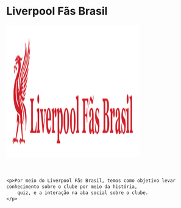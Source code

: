 <div>
    <h1><b>Liverpool Fãs Brasil</b></h1>
    <img src="lfc-logo.png" alt="" style="height: 350px; width: 350px;"><br><br><br>

    <p>Por meio do Liverpool Fãs Brasil, temos como objetivo levar conhecimento sobre o clube por meio da história, 
        quiz, e a interação na aba social sobre o clube.
    </p>
</div>